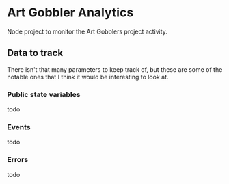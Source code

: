 # Art Gobbler Analytics

Node project to monitor the Art Gobblers project activity.

## Data to track

There isn't that many parameters to keep track of, but these are some of the notable ones that I think it would be interesting to look at.

### Public state variables

todo

### Events

todo

### Errors

todo
